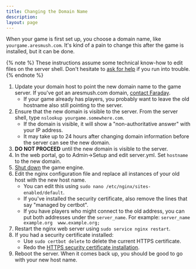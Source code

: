 ```yaml
---
title: Changing the Domain Name
description: 
layout: page
---
```


When your game is first set up, you choose a domain name, like `yourgame.aresmush.com`.  It's kind of a pain to change this after the game is installed, but it can be done.  

{% note %}
These instructions assume some technical know-how to edit files on the server shell.  Don't hesitate to [ask for help](/feedback.html) if you run into trouble.
{% endnote %}

1. Update your domain host to point the new domain name to the game server.  If you've got an aresmush.com domain, [contact Faraday](/feedback.html).  
    * If your game already has players, you probably want to leave the old hostname also still pointing to the server. 
2. Ensure that the new domain is visible to the server.  From the server shell, type `nslookup yourgame.somewhere.com`.
    * If the domain is visible, it will show a "non-authoritative answer" with your IP address.
    * It may take up to 24 hours after changing domain information before the server can see the new domain.
3. **DO NOT PROCEED** until the new domain is visible to the server.
4. In the web portal, go to Admin->Setup and edit server.yml.  Set `hostname` to the new domain.
5. [Shut down](/tutorials/manage/shutdown.html) the game engine.
6. Edit the nginx configuration file and replace all instances of your old host with the new host name.  
    * You can edit this using `sudo nano /etc/nginx/sites-enabled/default`.
    * If you've installed the security certificate, also remove the lines that say "managed by certbot".
    * If you have players who might connect to the old address, you can put both addresses under the `server_name`.  For example: `server_name  example.org  www.example.org;`
7. Restart the nginx web server using `sudo service nginx restart`.
8. If you had a security certificate installed:
    * Use `sudo certbot delete` to delete the current HTTPS certificate.
    * Redo the [HTTPS security certificate installation](/tutorials/config/server.html#https-web-portal).
9. Reboot the server.  When it comes back up, you should be good to go with your new host name.

